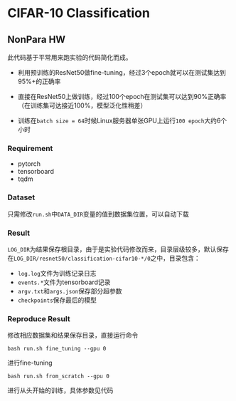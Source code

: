 # CIFAR-10 Classification
## NonPara HW
此代码基于平常用来跑实验的代码简化而成。

- 利用预训练的ResNet50做fine-tuning，经过3个epoch就可以在测试集达到95%+的正确率

- 直接在ResNet50上做训练，经过100个epoch在测试集可以达到90%正确率（在训练集可达接近100%，模型泛化性稍差）

- 训练在`batch size = 64`时候Linux服务器单张GPU上运行`100 epoch`大约6个小时

### Requirement

- pytorch
- tensorboard
- tqdm

### Dataset
只需修改`run.sh`中`DATA_DIR`变量的值到数据集位置，可以自动下载

### Result
`LOG_DIR`为结果保存根目录，由于是实验代码修改而来，目录层级较多，默认保存在`LOG_DIR/resnet50/classification-cifar10-*/0`之中，目录包含：

- `log.log`文件为训练记录日志
- `events.*`文件为tensorboard记录
- `argv.txt`和`args.json`保存部分超参数
- `checkpoints`保存最后的模型

### Reproduce Result
修改相应数据集和结果保存目录，直接运行命令

``bash run.sh fine_tuning --gpu 0``

进行fine-tuning

``bash run.sh from_scratch --gpu 0``

进行从头开始的训练，具体参数见代码



